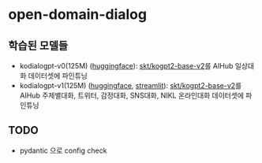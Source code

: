 # open-domain-dialog

## 학습된 모델들

- kodialogpt-v0(125M) ([huggingface](https://huggingface.co/heegyu/kodialogpt-v0?text=0+%3A+%EB%82%98+%EC%95%84%EB%A5%B4%EB%B0%94%EC%9D%B4%ED%8A%B8%ED%95%B4%EC%84%9C+%ED%8E%B8%EC%9D%98%EC%A0%90+%EC%82%AC%EC%9E%A5+%ED%95%9C%ED%85%8C+%EC%9B%94%EA%B8%89+%EB%B0%9B%EC%95%98%EC%96%B4.)): [skt/kogpt2-base-v2](skt/kogpt2-base-v2)를 AIHub 일상대화 데이터셋에 파인튜닝
- kodialogpt-v1(125M) ([huggingface](https://huggingface.co/heegyu/kodialogpt?text=0+%3A+%EB%82%98+%EC%95%84%EB%A5%B4%EB%B0%94%EC%9D%B4%ED%8A%B8%ED%95%B4%EC%84%9C+%ED%8E%B8%EC%9D%98%EC%A0%90+%EC%82%AC%EC%9E%A5+%ED%95%9C%ED%85%8C+%EC%9B%94%EA%B8%89+%EB%B0%9B%EC%95%98%EC%96%B4.), [streamlit](https://heegyukim-open-domain-dialog-st-demo-1tzktp.streamlitapp.com/)): [skt/kogpt2-base-v2](skt/kogpt2-base-v2)를 AIHub 주제별대화, 트위터, 감정대화, SNS대화, NIKL 온라인대화 데이터셋에 파인튜닝

## TODO
- pydantic 으로 config check
